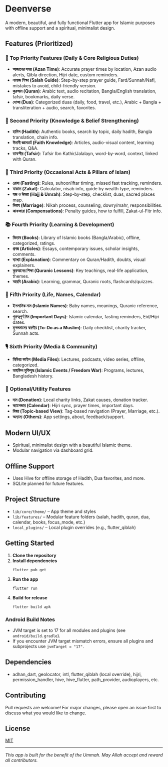 # Deenverse

A modern, beautiful, and fully functional Flutter app for Islamic purposes with offline support and a spiritual, minimalist design.

## Features (Prioritized)

### 🕌 Top Priority Features (Daily & Core Religious Duties)
- **আজানের সময় (Azan Time)**: Accurate prayer times by location, Azan audio alerts, Qibla direction, Hijri date, custom reminders.
- **নামাজ শিক্ষা (Salah Guide)**: Step-by-step prayer guide, Fard/Sunnah/Nafl, mistakes to avoid, child-friendly version.
- **কুরআন (Quran)**: Arabic text, audio recitation, Bangla/English translation, tafsir, bookmarks, daily verse.
- **দোআ (Dua)**: Categorized duas (daily, food, travel, etc.), Arabic + Bangla + transliteration + audio, search, favorites.

### 📘 Second Priority (Knowledge & Belief Strengthening)
- **হাদিস (Hadith)**: Authentic books, search by topic, daily hadith, Bangla translation, chain info.
- **ঈমানী জ্ঞানচর্চা (Faith Knowledge)**: Articles, audio-visual content, learning tracks, Q&A.
- **তাফসীর (Tafsir)**: Tafsir Ibn Kathir/Jalalayn, word-by-word, context, linked with Quran.

### 📖 Third Priority (Occasional Acts & Pillars of Islam)
- **রোযা (Fasting)**: Rules, suhoor/iftar timing, missed fast tracking, reminders.
- **যাকাত (Zakat)**: Calculator, nisab info, guide by wealth type, reminders.
- **হজ ও উমরা (Hajj & Umrah)**: Step-by-step, checklist, duas, sacred places map.
- **বিবাহ (Marriage)**: Nikah process, counseling, dowry/mahr, responsibilities.
- **কাফফারা (Compensations)**: Penalty guides, how to fulfill, Zakat-ul-Fitr info.

### 📚 Fourth Priority (Learning & Development)
- **কিতাব (Books)**: Library of Islamic books (Bangla/Arabic), offline, categorized, ratings.
- **প্রবন্ধ (Articles)**: Essays, contemporary issues, scholar insights, comments.
- **ব্যাখ্যা (Explanation)**: Commentary on Quran/Hadith, doubts, visual explainers.
- **কুরআনের শিক্ষা (Quranic Lessons)**: Key teachings, real-life application, themes.
- **আরবি (Arabic)**: Learning, grammar, Quranic roots, flashcards/quizzes.

### 🧭 Fifth Priority (Life, Names, Calendar)
- **ইসলামিক নাম (Islamic Names)**: Baby names, meanings, Quranic reference, search.
- **গুরুত্বপূর্ণ দিন (Important Days)**: Islamic calendar, fasting reminders, Eid/Hijri dates.
- **মুসলমানের করণীয় (To-Do as a Muslim)**: Daily checklist, charity tracker, Sunnah acts.

### 🎙️ Sixth Priority (Media & Community)
- **মিডিয়া ফাইল (Media Files)**: Lectures, podcasts, video series, offline, categorized.
- **মাহফিল মুক্তিযুদ্ধ (Islamic Events / Freedom War)**: Programs, lectures, Bangladesh history.

### 🧩 Optional/Utility Features
- **দান (Donation)**: Local charity links, Zakat causes, donation tracker.
- **ক্যালেন্ডার (Calendar)**: Hijri sync, prayer times, important days.
- **বিষয় (Topic-based View)**: Tag-based navigation (Prayer, Marriage, etc.).
- **অন্যান্য (Others)**: App settings, about, feedback/support.

## Modern UI/UX
- Spiritual, minimalist design with a beautiful Islamic theme.
- Modular navigation via dashboard grid.

## Offline Support
- Uses Hive for offline storage of Hadith, Dua favorites, and more.
- SQLite planned for future features.

## Project Structure
- `lib/core/theme/` – App theme and styles
- `lib/features/` – Modular feature folders (salah, hadith, quran, dua, calendar, books, focus_mode, etc.)
- `local_plugins/` – Local plugin overrides (e.g., flutter_qiblah)

## Getting Started

1. **Clone the repository**
2. **Install dependencies**
   ```
   flutter pub get
   ```
3. **Run the app**
   ```
   flutter run
   ```
4. **Build for release**
   ```
   flutter build apk
   ```

### Android Build Notes
- JVM target is set to 17 for all modules and plugins (see `android/build.gradle`).
- If you encounter JVM target mismatch errors, ensure all plugins and subprojects use `jvmTarget = "17"`.

## Dependencies
- adhan_dart, geolocator, intl, flutter_qiblah (local override), hijri, permission_handler, hive, hive_flutter, path_provider, audioplayers, etc.

## Contributing
Pull requests are welcome! For major changes, please open an issue first to discuss what you would like to change.

## License
[MIT](LICENSE)

---
*This app is built for the benefit of the Ummah. May Allah accept and reward all contributors.*
